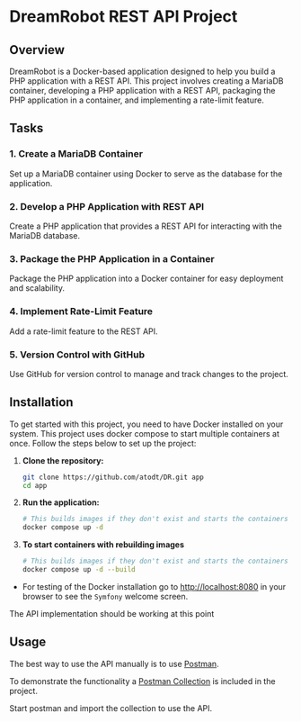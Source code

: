 # DreamRobot REST API Project

## Overview

DreamRobot is a Docker-based application designed to help you build a PHP application with a REST API. This project involves creating a MariaDB container, developing a PHP application with a REST API, packaging the PHP application in a container, and implementing a rate-limit feature.

## Tasks

### 1. Create a MariaDB Container
Set up a MariaDB container using Docker to serve as the database for the application.

### 2. Develop a PHP Application with REST API
Create a PHP application that provides a REST API for interacting with the MariaDB database.

### 3. Package the PHP Application in a Container
Package the PHP application into a Docker container for easy deployment and scalability.

### 4. Implement Rate-Limit Feature
Add a rate-limit feature to the REST API.

### 5. Version Control with GitHub
Use GitHub for version control to manage and track changes to the project.

## Installation

To get started with this project, you need to have Docker installed on your system. 
This project uses docker compose to start multiple containers at once.
Follow the steps below to set up the project:

1. **Clone the repository:**
    ```sh
    git clone https://github.com/atodt/DR.git app
    cd app
    ```

2. **Run the application:** 
   ```sh
   # This builds images if they don't exist and starts the containers in the docker stack after.
   docker compose up -d
   ```

3. **To start containers with rebuilding images**
   ```sh
   # This builds images if they don't exist and starts the containers in the docker stack after.
   docker compose up -d --build
   ```

- For testing of the Docker installation go to [http://localhost:8080](http://localhost:8080) 
  in your browser to see the ``Symfony`` welcome screen.

The API implementation should be working at this point

## Usage
The best way to use the API manually is to use [Postman](https://www.postman.com).

To demonstrate the functionality a [Postman Collection](app/docs/DR.postman_collection.json)
is included in the project.

Start postman and import the collection to use the API.